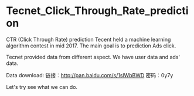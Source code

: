 # Tecnet_Click_Through_Rate_prediction
CTR (Click Through Rate) prediction
Tecent held a machine learning algorithm contest in mid 2017. The main goal is to prediction Ads click.

Tecnet provided data from different aspect. We have user data and ads' data.

Data download: 链接：http://pan.baidu.com/s/1slWbBWD 密码：0y7y

Let's try see what we can do.
